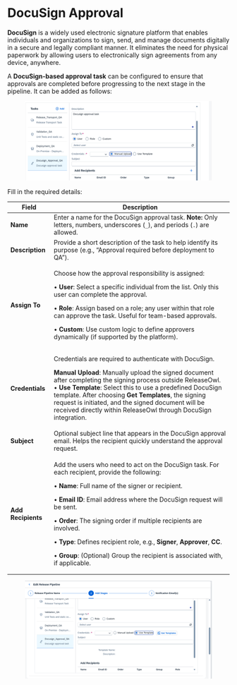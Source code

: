 # DocuSign Approval

**DocuSign** is a widely used electronic signature platform that enables individuals and organizations to sign, send, and manage documents digitally in a secure and legally compliant manner. It eliminates the need for physical paperwork by allowing users to electronically sign agreements from any device, anywhere.

A **DocuSign-based approval task** can be configured to ensure that approvals are completed before progressing to the next stage in the pipeline. It can be added as follows:

<figure><img src="../../../.gitbook/assets/image (1292).png" alt=""><figcaption></figcaption></figure>





Fill in the required details:

| **Field**          | **Description**                                                                                                                                                                                                                                                                                                                                                                                                                                                                                                                                                                                         |
| ------------------ | ------------------------------------------------------------------------------------------------------------------------------------------------------------------------------------------------------------------------------------------------------------------------------------------------------------------------------------------------------------------------------------------------------------------------------------------------------------------------------------------------------------------------------------------------------------------------------------------------------- |
| **Name**           | Enter a name for the DocuSign approval task. **Note:** Only letters, numbers, underscores (`_`), and periods (`.`) are allowed.                                                                                                                                                                                                                                                                                                                                                                                                                                                                         |
| **Description**    | Provide a short description of the task to help identify its purpose (e.g., “Approval required before deployment to QA”).                                                                                                                                                                                                                                                                                                                                                                                                                                                                               |
| **Assign To**      | <p>Choose how the approval responsibility is assigned: </p><p>• <strong>User</strong>: Select a specific individual from the list. Only this user can complete the approval. </p><p>• <strong>Role</strong>: Assign based on a role; any user within that role can approve the task. Useful for team-based approvals. </p><p>• <strong>Custom</strong>: Use custom logic to define approvers dynamically (if supported by the platform).</p>                                                                                                                                                            |
| **Credentials**    | <p>Credentials are required to authenticate with DocuSign. </p><p><strong>Manual Upload</strong>: Manually upload the signed document after completing the signing process outside ReleaseOwl.<br>• <strong>Use Template</strong>: Select this to use a predefined DocuSign template. After choosing <strong>Get Templates</strong>, the signing request is initiated, and the signed document will be received directly within ReleaseOwl through DocuSign integration.</p>                                                                                                                            |
| **Subject**        | Optional subject line that appears in the DocuSign approval email. Helps the recipient quickly understand the approval request.                                                                                                                                                                                                                                                                                                                                                                                                                                                                         |
| **Add Recipients** | <p>Add the users who need to act on the DocuSign task. For each recipient, provide the following:</p><p>• <strong>Name</strong>: Full name of the signer or recipient. </p><p>• <strong>Email ID</strong>: Email address where the DocuSign request will be sent. </p><p>• <strong>Order</strong>: The signing order if multiple recipients are involved. </p><p>• <strong>Type</strong>: Defines recipient role, e.g., <strong>Signer</strong>, <strong>Approver</strong>, <strong>CC</strong>. </p><p>• <strong>Group</strong>: (Optional) Group the recipient is associated with, if applicable.</p> |

<figure><img src="../../../.gitbook/assets/image (10) (1) (1) (1) (1) (1) (1) (1) (1) (1).png" alt=""><figcaption></figcaption></figure>
